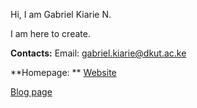 Hi, I am Gabriel Kiarie N.

I am here to create.

**Contacts:**
Email: gabriel.kiarie@dkut.ac.ke

**Homepage: **
[Website](https://kiariegabriel.github.io/)

[Blog page](https://kiariegabriel.github.io/blogs.html)
